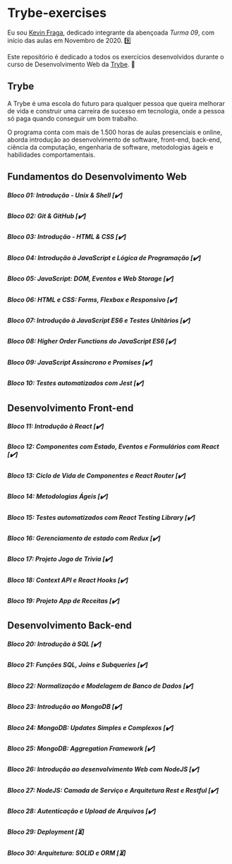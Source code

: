# Trybe-exercises

Eu sou [Kevin Fraga](https://www.linkedin.com/in/kevincfraga/), dedicado integrante da abençoada *Turma 09*, com início das aulas em Novembro de 2020. :nine:

Este repositório é dedicado a todos os exercícios desenvolvidos durante o curso de Desenvolvimento Web da [Trybe](https://www.betrybe.com/). :rocket:

## Trybe

A Trybe é uma escola do futuro para qualquer pessoa que queira melhorar de vida e construir uma carreira de sucesso em tecnologia, onde a pessoa só paga quando conseguir um bom trabalho.

O programa conta com mais de 1.500 horas de aulas presenciais e online, aborda introdução ao desenvolvimento de software, front-end, back-end, ciência da computação, engenharia de software, metodologias ágeis e habilidades comportamentais.

## Fundamentos do Desenvolvimento Web

##### Bloco 01: Introdução - Unix & Shell  [:heavy_check_mark:]

##### Bloco 02: Git & GitHub  [:heavy_check_mark:]

##### Bloco 03: Introdução - HTML & CSS  [:heavy_check_mark:]

##### Bloco 04: Introdução à JavaScript e Lógica de Programação [:heavy_check_mark:]

##### Bloco 05: JavaScript: DOM, Eventos e Web Storage [:heavy_check_mark:]

##### Bloco 06: HTML e CSS: Forms, Flexbox e Responsivo [:heavy_check_mark:]

##### Bloco 07: Introdução à JavaScript ES6 e Testes Unitários [:heavy_check_mark:]

##### Bloco 08: Higher Order Functions do JavaScript ES6 [:heavy_check_mark:]

##### Bloco 09: JavaScript Assíncrono e Promises [:heavy_check_mark:]

##### Bloco 10: Testes automatizados com Jest [:heavy_check_mark:]

## Desenvolvimento Front-end

##### Bloco 11: Introdução à React [:heavy_check_mark:]

##### Bloco 12: Componentes com Estado, Eventos e Formulários com React [:heavy_check_mark:]

##### Bloco 13: Ciclo de Vida de Componentes e React Router [:heavy_check_mark:]

##### Bloco 14: Metodologias Ágeis [:heavy_check_mark:]

##### Bloco 15: Testes automatizados com React Testing Library [:heavy_check_mark:]

##### Bloco 16: Gerenciamento de estado com Redux [:heavy_check_mark:]

##### Bloco 17: Projeto Jogo de Trivia [:heavy_check_mark:]

##### Bloco 18: Context API e React Hooks [:heavy_check_mark:]

##### Bloco 19: Projeto App de Receitas [:heavy_check_mark:]

## Desenvolvimento Back-end

##### Bloco 20: Introdução à SQL [:heavy_check_mark:]

##### Bloco 21: Funções SQL, Joins e Subqueries [:heavy_check_mark:]

##### Bloco 22: Normalização e Modelagem de Banco de Dados [:heavy_check_mark:]

##### Bloco 23: Introdução ao MongoDB [:heavy_check_mark:]

##### Bloco 24: MongoDB: Updates Simples e Complexos [:heavy_check_mark:]

##### Bloco 25: MongoDB: Aggregation Framework [:heavy_check_mark:]

##### Bloco 26: Introdução ao desenvolvimento Web com NodeJS [:heavy_check_mark:]

##### Bloco 27: NodeJS: Camada de Serviço e Arquitetura Rest e Restful [:heavy_check_mark:]

##### Bloco 28: Autenticação e Upload de Arquivos [:heavy_check_mark:]

##### Bloco 29: Deployment [:hourglass_flowing_sand:]

##### Bloco 30: Arquitetura: SOLID e ORM [:hourglass_flowing_sand:]

<!-- :hourglass_flowing_sand: -->
